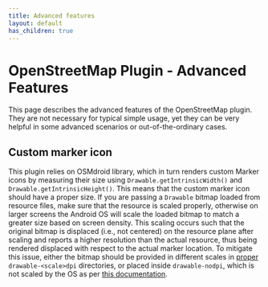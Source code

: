 ```yaml
---
title: Advanced features
layout: default
has_children: true
---
```


# OpenStreetMap Plugin - Advanced Features

This page describes the advanced features of the OpenStreetMap plugin. They are not necessary for typical simple usage, yet they can be very helpful in some advanced scenarios or out-of-the-ordinary cases.

## Custom marker icon

This plugin relies on OSMdroid library, which in turn renders custom Marker icons by measuring their size using `Drawable.getIntrinsicWidth()` and `Drawable.getIntrinsicHeight()`. This means that the custom marker icon should have a proper size. If you are passing a `Drawable` bitmap loaded from resource files, make sure that the resource is scaled properly, otherwise on larger screens the Android OS will scale the loaded bitmap to match a greater size based on screen density. This scaling occurs such that the original bitmap is displaced (i.e., not centered) on the resource plane after scaling and reports a higher resolution than the actual resource, thus being rendered displaced with respect to the actual marker location. To mitigate this issue, either the bitmap should be provided in different scales in [proper](https://developer.android.com/training/multiscreen/screendensities) `drawable-<scale>dpi` directories, or placed inside `drawable-nodpi`, which is not scaled by the OS as per [this documentation](https://developer.android.com/training/multiscreen/screendensities#TaskProvideAltBmp).
